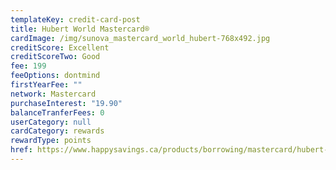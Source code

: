 ```yaml
---
templateKey: credit-card-post
title: Hubert World Mastercard®
cardImage: /img/sunova_mastercard_world_hubert-768x492.jpg
creditScore: Excellent
creditScoreTwo: Good
fee: 199
feeOptions: dontmind
firstYearFee: ""
network: Mastercard
purchaseInterest: "19.90"
balanceTranferFees: 0
userCategory: null
cardCategory: rewards
rewardType: points
href: https://www.happysavings.ca/products/borrowing/mastercard/hubert-world-mastercard/
---
```

